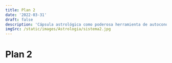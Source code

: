 ```yaml
---
title: Plan 2
date: '2022-03-31'
draft: false
description: 'Cápsula astrológica como poderosa herramienta de autoconocimiento que nos permite comprender los diferentes aspectos de nuestra vida - €60/grabación'
imgSrc: /static/images/Astrologia/sistema2.jpg
---
```


# Plan 2

